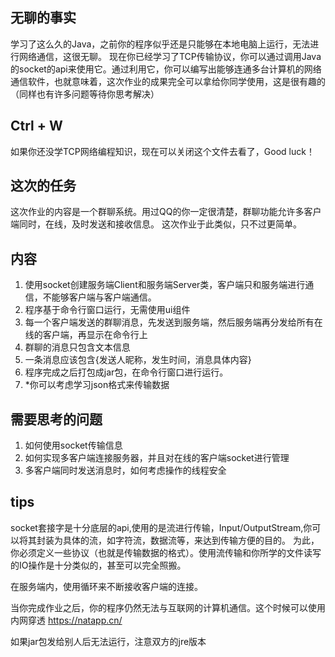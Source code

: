 ## 无聊的事实
学习了这么久的Java，之前你的程序似乎还是只能够在本地电脑上运行，无法进行网络通信，这很无聊。
现在你已经学习了TCP传输协议，你可以通过调用Java的socket的api来使用它。通过利用它，你可以编写出能够连通多台计算机的网络通信软件，也就意味着，这次作业的成果完全可以拿给你同学使用，这是很有趣的（同样也有许多问题等待你思考解决）

## Ctrl + W
如果你还没学TCP网络编程知识，现在可以关闭这个文件去看了，Good luck！

## 这次的任务
这次作业的内容是一个群聊系统。用过QQ的你一定很清楚，群聊功能允许多客户端同时，在线，及时发送和接收信息。
这次作业于此类似，只不过更简单。

## 内容
1. 使用socket创建服务端Client和服务端Server类，客户端只和服务端进行通信，不能够客户端与客户端通信。
2. 程序基于命令行窗口运行，无需使用ui组件
3. 每一个客户端发送的群聊消息，先发送到服务端，然后服务端再分发给所有在线的客户端，再显示在命令行上
4. 群聊的消息只包含文本信息
5. 一条消息应该包含{发送人昵称，发生时间，消息具体内容}
6. 程序完成之后打包成jar包，在命令行窗口进行运行。
7. *你可以考虑学习json格式来传输数据

## 需要思考的问题
1. 如何使用socket传输信息
2. 如何实现多客户端连接服务器，并且对在线的客户端socket进行管理
3. 多客户端同时发送消息时，如何考虑操作的线程安全

## tips
socket套接字是十分底层的api,使用的是流进行传输，Input/OutputStream,你可以将其封装为具体的流，如字符流，数据流等，来达到传输方便的目的。
为此，你必须定义一些协议（也就是传输数据的格式）。使用流传输和你所学的文件读写的IO操作是十分类似的，甚至可以完全照搬。

在服务端内，使用循环来不断接收客户端的连接。

当你完成作业之后，你的程序仍然无法与互联网的计算机通信。这个时候可以使用内网穿透
https://natapp.cn/

如果jar包发给别人后无法运行，注意双方的jre版本